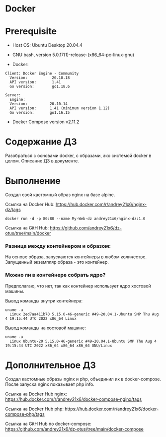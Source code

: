 # Docker

# **Prerequisite**

- Host OS: Ubuntu Desktop 20.04.4
- GNU bash, version 5.0.17(1)-release-(x86_64-pc-linux-gnu)

- Docker: 
```
Client: Docker Engine - Community
  Version:           20.10.18
  API version:       1.41
  Go version:        go1.18.6
  
Server:
  Engine:
  Version:          20.10.14
  API version:      1.41 (minimum version 1.12)
  Go version:       go1.16.15
```

- Docker Compose version v2.11.2

# **Содержание ДЗ**

Разобраться с основами docker, с образами, эко системой docker в целом.
Описание ДЗ в документе.

# **Выполнение**

Создал свой кастомный образ nginx на базе alpine. 

Ссылка на Docker Hub: https://hub.docker.com/r/andrey21x6/nginx-dz/tags
```
docker run -d -p 80:80 --name My-Web-dz andrey21x6/nginx-dz:1.0
```
Ссылка на GitH Hub: https://github.com/andrey21x6/dz-otus/tree/main/docker


### Разница между контейнером и образом:
На основе образа, запускаются контейнеры в любом количестве. Запущенный экземпляр образа - это контейнер.

### Можно ли в контейнере собрать ядро?

Предполагаю, что нет, так как контейнер использует ядро хостовой машины.

Вывод команды внутри контейнера:
```
uname -a
  Linux 2ed7aa411b70 5.15.0-46-generic #49~20.04.1-Ubuntu SMP Thu Aug 4 19:15:44 UTC 2022 x86_64 Linux
```

Вывод команды на хостовой машине:
```
uname -a
  Linux Ubuntu-20 5.15.0-46-generic #49~20.04.1-Ubuntu SMP Thu Aug 4 19:15:44 UTC 2022 x86_64 x86_64 x86_64 GNU/Linux
```

# **Дополнительное ДЗ**

Создал кастомные образы nginx и php, объединил их в docker-compose.
После запуска nginx показывает php info.

Ссылка на Docker Hub nginx: https://hub.docker.com/r/andrey21x6/docker-compose-nginx/tags

Ссылка на Docker Hub php: https://hub.docker.com/r/andrey21x6/docker-compose-php/tags

Ссылка на GitH Hub по docker-compose: https://github.com/andrey21x6/dz-otus/tree/main/docker-compose


